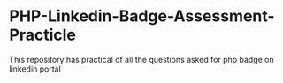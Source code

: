 # PHP-Linkedin-Badge-Assessment-Practicle
This repository has practical of all the questions asked  for php badge on linkedin portal
